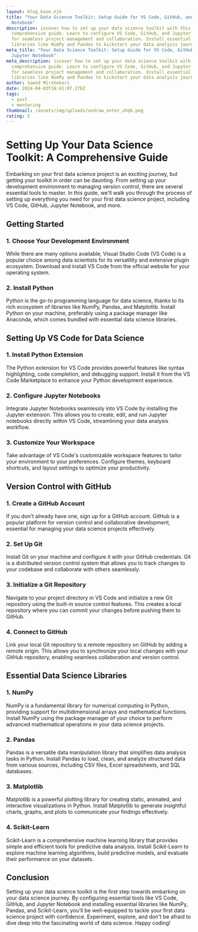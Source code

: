 ```yaml
---
layout: blog_base.njk
title: "Your Data Science Toolkit: Setup Guide for VS Code, GitHub, and Jupyter
  Notebook"
description: iscover how to set up your data science toolkit with this
  comprehensive guide. Learn to configure VS Code, GitHub, and Jupyter Notebook
  for seamless project management and collaboration. Install essential Python
  libraries like NumPy and Pandas to kickstart your data analysis journey.
meta_title: "Your Data Science Toolkit: Setup Guide for VS Code, GitHub, and
  Jupyter Notebook"
meta_description: iscover how to set up your data science toolkit with this
  comprehensive guide. Learn to configure VS Code, GitHub, and Jupyter Notebook
  for seamless project management and collaboration. Install essential Python
  libraries like NumPy and Pandas to kickstart your data analysis journey.
author: Saeed Mirshekari
date: 2024-04-03T16:41:07.276Z
tags:
  - post
  - mentoring
thumbnail: /assets/img/uploads/undraw_enter_uhqk.png
rating: 5
---
```

# Setting Up Your Data Science Toolkit: A Comprehensive Guide

Embarking on your first data science project is an exciting journey, but getting your toolkit in order can be daunting. From setting up your development environment to managing version control, there are several essential tools to master. In this guide, we'll walk you through the process of setting up everything you need for your first data science project, including VS Code, GitHub, Jupyter Notebook, and more.

## Getting Started

### 1. **Choose Your Development Environment**

While there are many options available, Visual Studio Code (VS Code) is a popular choice among data scientists for its versatility and extensive plugin ecosystem. Download and install VS Code from the official website for your operating system.

### 2. **Install Python**

Python is the go-to programming language for data science, thanks to its rich ecosystem of libraries like NumPy, Pandas, and Matplotlib. Install Python on your machine, preferably using a package manager like Anaconda, which comes bundled with essential data science libraries.

## Setting Up VS Code for Data Science

### 1. **Install Python Extension**

The Python extension for VS Code provides powerful features like syntax highlighting, code completion, and debugging support. Install it from the VS Code Marketplace to enhance your Python development experience.

### 2. **Configure Jupyter Notebooks**

Integrate Jupyter Notebooks seamlessly into VS Code by installing the Jupyter extension. This allows you to create, edit, and run Jupyter notebooks directly within VS Code, streamlining your data analysis workflow.

### 3. **Customize Your Workspace**

Take advantage of VS Code's customizable workspace features to tailor your environment to your preferences. Configure themes, keyboard shortcuts, and layout settings to optimize your productivity.

## Version Control with GitHub

### 1. **Create a GitHub Account**

If you don't already have one, sign up for a GitHub account. GitHub is a popular platform for version control and collaborative development, essential for managing your data science projects effectively.

### 2. **Set Up Git**

Install Git on your machine and configure it with your GitHub credentials. Git is a distributed version control system that allows you to track changes to your codebase and collaborate with others seamlessly.

### 3. **Initialize a Git Repository**

Navigate to your project directory in VS Code and initialize a new Git repository using the built-in source control features. This creates a local repository where you can commit your changes before pushing them to GitHub.

### 4. **Connect to GitHub**

Link your local Git repository to a remote repository on GitHub by adding a remote origin. This allows you to synchronize your local changes with your GitHub repository, enabling seamless collaboration and version control.

## Essential Data Science Libraries

### 1. **NumPy**

NumPy is a fundamental library for numerical computing in Python, providing support for multidimensional arrays and mathematical functions. Install NumPy using the package manager of your choice to perform advanced mathematical operations in your data science projects.

### 2. **Pandas**

Pandas is a versatile data manipulation library that simplifies data analysis tasks in Python. Install Pandas to load, clean, and analyze structured data from various sources, including CSV files, Excel spreadsheets, and SQL databases.

### 3. **Matplotlib**

Matplotlib is a powerful plotting library for creating static, animated, and interactive visualizations in Python. Install Matplotlib to generate insightful charts, graphs, and plots to communicate your findings effectively.

### 4. **Scikit-Learn**

Scikit-Learn is a comprehensive machine learning library that provides simple and efficient tools for predictive data analysis. Install Scikit-Learn to explore machine learning algorithms, build predictive models, and evaluate their performance on your datasets.

## Conclusion

Setting up your data science toolkit is the first step towards embarking on your data science journey. By configuring essential tools like VS Code, GitHub, and Jupyter Notebook and installing essential libraries like NumPy, Pandas, and Scikit-Learn, you'll be well-equipped to tackle your first data science project with confidence. Experiment, explore, and don't be afraid to dive deep into the fascinating world of data science. Happy coding!